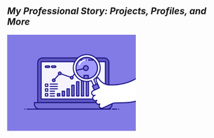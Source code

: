 <h2 align= "left"><em>My Professional Story: Projects, Profiles, and More</em></h2>

<img src="https://github.com/shreyjain99/shreyjain99/blob/main/74pZ.gif" alt="Sample GIF" width="300">
